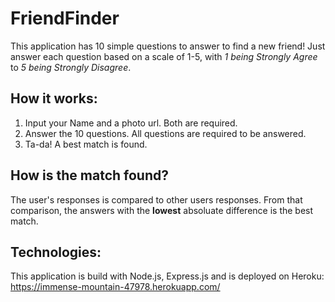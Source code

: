 # FriendFinder

This application has 10 simple questions to answer to find a new friend! Just answer each question based on a scale of 1-5, with _1 being Strongly Agree_ to _5 being Strongly Disagree_. 

## How it works:
1. Input your Name and a photo url. Both are required.
2. Answer the 10 questions. All questions are required to be answered.
3. Ta-da! A best match is found. 

## How is the match found?
The  user's responses is compared to other users responses. From that comparison, the answers with the **lowest** absoluate difference is the best match. 

## Technologies: 
This application is build with Node.js, Express.js and is deployed on Heroku: https://immense-mountain-47978.herokuapp.com/ 

